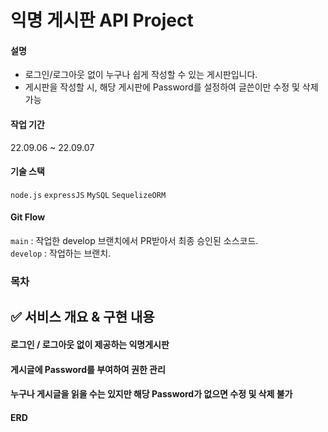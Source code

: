 # 익명 게시판 API Project
#### 설명 
- 로그인/로그아웃 없이 누구나 쉽게 작성할 수 있는 게시판입니다.
- 게시판을 작성할 시, 해당 게시판에 Password를 설정하여 글쓴이만 수정 및 삭제 가능

#### 작업 기간
22.09.06 ~ 22.09.07

#### 기술 스택

`node.js` `expressJS` `MySQL` `SequelizeORM`

#### Git Flow

`main` : 작업한 develop 브랜치에서 PR받아서 최종 승인된 소스코드.  
`develop` : 작업하는 브랜치.

### 목차

## ✅ 서비스 개요 & 구현 내용

#### 로그인 / 로그아웃 없이 제공하는 익명게시판

#### 게시글에 Password를 부여하여 권한 관리

#### 누구나 게시글을 읽을 수는 있지만 해당 Password가 없으면 수정 및 삭제 불가

#### ERD
